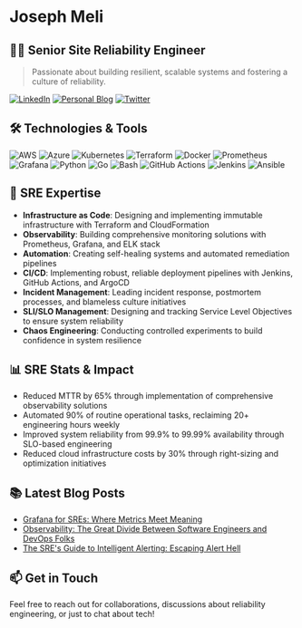 # Joseph Meli

## 👨‍💻 Senior Site Reliability Engineer

> Passionate about building resilient, scalable systems and fostering a culture of reliability.

[![LinkedIn](https://img.shields.io/badge/LinkedIn-0077B5?style=for-the-badge&logo=linkedin&logoColor=white)](https://www.linkedin.com/in/josephmeli/)
[![Personal Blog](https://img.shields.io/badge/Blog-FF5722?style=for-the-badge&logo=blogger&logoColor=white)](https://joesreliabilitydigest.substack.com/)
[![Twitter](https://img.shields.io/badge/Twitter-1DA1F2?style=for-the-badge&logo=twitter&logoColor=white)](https://x.com/JoesReliability)

## 🛠️ Technologies & Tools

![AWS](https://img.shields.io/badge/AWS-FF9900?style=flat-square&logo=amazonaws&logoColor=white)
![Azure](https://img.shields.io/badge/azure-blue?style=flat-square&logo=microsoftazure)
![Kubernetes](https://img.shields.io/badge/Kubernetes-326CE5?style=flat-square&logo=kubernetes&logoColor=white)
![Terraform](https://img.shields.io/badge/Terraform-7B42BC?style=flat-square&logo=terraform&logoColor=white)
![Docker](https://img.shields.io/badge/Docker-2496ED?style=flat-square&logo=docker&logoColor=white)
![Prometheus](https://img.shields.io/badge/Prometheus-E6522C?style=flat-square&logo=prometheus&logoColor=white)
![Grafana](https://img.shields.io/badge/Grafana-F46800?style=flat-square&logo=grafana&logoColor=white)
![Python](https://img.shields.io/badge/Python-3776AB?style=flat-square&logo=python&logoColor=white)
![Go](https://img.shields.io/badge/Go-00ADD8?style=flat-square&logo=go&logoColor=white)
![Bash](https://img.shields.io/badge/Bash-4EAA25?style=flat-square&logo=gnubash&logoColor=white)
![GitHub Actions](https://img.shields.io/badge/GitHub_Actions-2088FF?style=flat-square&logo=githubactions&logoColor=white)
![Jenkins](https://img.shields.io/badge/Jenkins-D24939?style=flat-square&logo=jenkins&logoColor=white)
![Ansible](https://img.shields.io/badge/Ansible-EE0000?style=flat-square&logo=ansible&logoColor=white)

## 🧰 SRE Expertise

- **Infrastructure as Code**: Designing and implementing immutable infrastructure with Terraform and CloudFormation
- **Observability**: Building comprehensive monitoring solutions with Prometheus, Grafana, and ELK stack
- **Automation**: Creating self-healing systems and automated remediation pipelines
- **CI/CD**: Implementing robust, reliable deployment pipelines with Jenkins, GitHub Actions, and ArgoCD
- **Incident Management**: Leading incident response, postmortem processes, and blameless culture initiatives
- **SLI/SLO Management**: Designing and tracking Service Level Objectives to ensure system reliability
- **Chaos Engineering**: Conducting controlled experiments to build confidence in system resilience


## 📊 SRE Stats & Impact

- Reduced MTTR by 65% through implementation of comprehensive observability solutions
- Automated 90% of routine operational tasks, reclaiming 20+ engineering hours weekly
- Improved system reliability from 99.9% to 99.99% availability through SLO-based engineering
- Reduced cloud infrastructure costs by 30% through right-sizing and optimization initiatives

## 📚 Latest Blog Posts

- [Grafana for SREs: Where Metrics Meet Meaning](https://joesreliabilitydigest.substack.com/p/grafana-for-sres-where-metrics-meet)
- [Observability: The Great Divide Between Software Engineers and DevOps Folks](https://joesreliabilitydigest.substack.com/p/observability-the-great-divide-between)
- [The SRE's Guide to Intelligent Alerting: Escaping Alert Hell](https://joesreliabilitydigest.substack.com/p/the-sres-guide-to-intelligent-alerting)


## 📫 Get in Touch
Feel free to reach out for collaborations, discussions about reliability engineering, or just to chat about tech!
